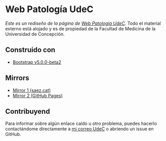 # Web Patología UdeC

_Este es un rediseño de la página de [Web Patología UdeC](http://www2.udec.cl/~webpatologia/)._ Todo el material externo está alojado y es de propiedad de la Facultad de Medicina de la Universidad de Concepción.

## Construido con

* [Bootstrap v5.0.0-beta2](https://getbootstrap.com/)

## Mirrors

* [Mirror 1 (saez.cat)](http://saez.cat/patologia)
* [Mirror 2 (GitHub Pages)](https://elgatosaez.github.io/webpatologiaudec/)

## Contribuyend

Para informar sobre algún enlace caído u otro problema, puedes hacerlo contactándome directamente a [mi correo UdeC](mailto:sesaez2019@udec.cl) o abriendo un issue en GitHub.
